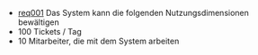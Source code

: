  * [req001](https://github.com/PolitAktiv/politaktiv-requirements/tree/master/de/requirements/req001/req001.md) Das System kann die folgenden Nutzungsdimensionen bewältigen
  * 100 Tickets / Tag
  * 10 Mitarbeiter, die mit dem System arbeiten
 

